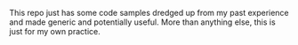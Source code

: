 This repo just has some code samples dredged up from my past experience and made generic and potentially useful. More than anything else, this is just for my own practice.